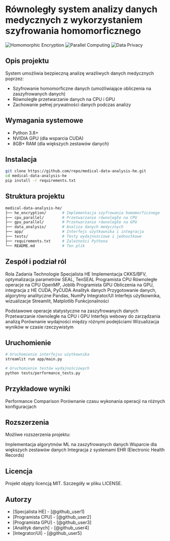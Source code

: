 # Równoległy system analizy danych medycznych z wykorzystaniem szyfrowania homomorficznego

![Homomorphic Encryption](https://img.shields.io/badge/Homomorphic-Encryption-blue)
![Parallel Computing](https://img.shields.io/badge/Parallel-Computing-green)
![Data Privacy](https://img.shields.io/badge/Data-Privacy-red)

## Opis projektu

System umożliwia bezpieczną analizę wrażliwych danych medycznych poprzez:
- Szyfrowanie homomorficzne danych (umożliwiające obliczenia na zaszyfrowanych danych)
- Równoległe przetwarzanie danych na CPU i GPU
- Zachowanie pełnej prywatności danych podczas analizy

## Wymagania systemowe
- Python 3.8+
- NVIDIA GPU (dla wsparcia CUDA)
- 8GB+ RAM (dla większych zestawów danych)

## Instalacja

```bash
git clone https://github.com/repo/medical-data-analysis-he.git
cd medical-data-analysis-he
pip install -r requirements.txt
```

## Struktura projektu

```bash
medical-data-analysis-he/
├── he_encryption/       # Implementacja szyfrowania homomorficznego
├── cpu_parallel/        # Przetwarzanie równoległe na CPU
├── gpu_parallel/        # Przetwarzanie równoległe na GPU
├── data_analysis/       # Analiza danych medycznych
├── app/                 # Interfejs użytkownika i integracja
├── tests/               # Testy wydajnościowe i jednostkowe
├── requirements.txt     # Zależności Pythona
└── README.md            # Ten plik
```

## Zespół i podział ról

Rola	Zadania	Technologie
Specjalista HE	Implementacja CKKS/BFV, optymalizacja parametrów	SEAL, TenSEAL
Programista CPU	Równoległe operacje na CPU	OpenMP, Joblib
Programista GPU	Obliczenia na GPU, integracja z HE	CUDA, PyCUDA
Analityk danych	Przygotowanie danych, algorytmy analityczne	Pandas, NumPy
Integrator/UI	Interfejs użytkownika, wizualizacje	Streamlit, Matplotlib
Funkcjonalności

Podstawowe operacje statystyczne na zaszyfrowanych danych
Przetwarzanie równoległe na CPU i GPU
Interfejs webowy do zarządzania analizą
Porównanie wydajności między różnymi podejściami
Wizualizacja wyników w czasie rzeczywistym

## Uruchomienie

```bash
# Uruchomienie interfejsu użytkownika
streamlit run app/main.py

# Uruchomienie testów wydajnościowych
python tests/performance_tests.py
```

## Przykładowe wyniki

Performance Comparison
Porównanie czasu wykonania operacji na różnych konfiguracjach

## Rozszerzenia

Możliwe rozszerzenia projektu:

Implementacja algorytmów ML na zaszyfrowanych danych
Wsparcie dla większych zestawów danych
Integracja z systemami EHR (Electronic Health Records)

## Licencja

Projekt objęty licencją MIT. Szczegóły w pliku LICENSE.

## Autorzy

- [Specjalista HE] - [@github_user1]
- [Programista CPU] - [@github_user2]
- [Programista GPU] - [@github_user3]
- [Analityk danych] - [@github_user4]
- [Integrator/UI] - [@github_user5]
